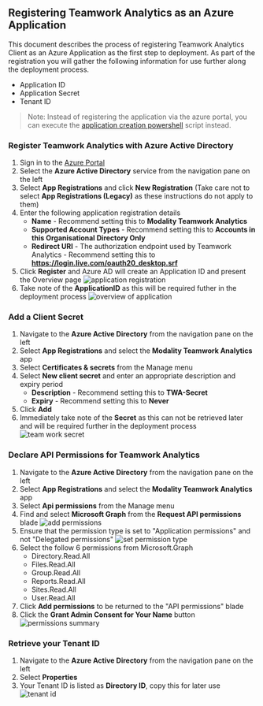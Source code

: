 ## Registering Teamwork Analytics as an Azure Application
This document describes the process of registering Teamwork Analytics Client as an Azure Application as the first step to deployment.  As part of the registration you will gather the following information for use further along the deployment process.
   * Application ID
   * Application Secret
   * Tenant ID
   
> Note: Instead of registering the application via the azure portal, you can execute the [application creation powershell](../../releases/download/Release/AzureAppRegistrationCreate.ps1) script instead.   

### Register Teamwork Analytics with Azure Active Directory
1. Sign in to the [Azure Portal](https://azure.portal.com)
1. Select the **Azure Active Directory** service from the navigation pane on the left 
1. Select **App Registrations** and click **New Registration** (Take care not to select **App Registrations (Legacy)** as these instructions do not apply to them)
1. Enter the following application registration details
   * **Name** - Recommend setting this to **Modality Teamwork Analytics**
   * **Supported Account Types** - Recommend setting this to **Accounts in this Organisational Directory Only**
   * **Redirect URI** - The authorization endpoint used by Teamwork Analytics - Recommend setting this to **https://login.live.com/oauth20_desktop.srf** 
1. Click **Register** and Azure AD will create an Application ID and present the Overview page
![application registration](images/applicationRegistration.png)
1. Take note of the **ApplicationID** as this will be required futher in the deployment process
![overview of application](images/applicationOverview.png)

### Add a Client Secret
1. Navigate to the **Azure Active Directory** from the navigation pane on the left
1. Select **App Registrations** and select the **Modality Teamwork Analytics** app 
1. Select **Certificates & secrets** from the Manage menu
1. Select **New client secret** and enter an appropriate description and expiry period
   * **Description** - Recommend setting this to **TWA-Secret**
   * **Expiry** - Recommend setting this to **Never**
1. Click **Add**
1. Immediately take note of the **Secret** as this can not be retrieved later and will be required further in the deployment process
![team work secret](images/teamworkSecrets.png)

### Declare API Permissions for Teamwork Analytics
1. Navigate to the **Azure Active Directory** from the navigation pane on the left
1. Select **App Registrations** and select the **Modality Teamwork Analytics** app 
1. Select **Api permissions** from the Manage menu
1. Find and select **Microsoft Graph** from the **Request API permissions** blade
![add permissions](images/reuqestGraphPermissions.png)
1. Ensure that the permission type is set to "Application permissions" and not "Delegated permissions"
![set permission type](images/permissionTypes.png)
1. Select the follow 6 permissions from Microsoft.Graph
   * Directory.Read.All
   * Files.Read.All
   * Group.Read.All
   * Reports.Read.All
   * Sites.Read.All
   * User.Read.All
1. Click **Add permissions** to be returned to the "API permissions" blade
1. Click the **Grant Admin Consent for Your Name** button
![permissions summary](images/apiPermissions.png)

### Retrieve your Tenant ID
1. Navigate to the **Azure Active Directory** from the navigation pane on the left
1. Select **Properties** 
1. Your Tenant ID is listed as **Directory ID**, copy this for later use
![tenant id](images/getTennantId.png)

